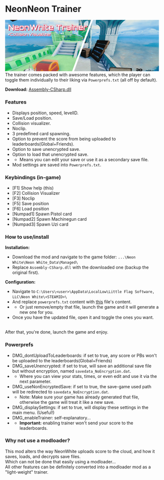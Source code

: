 # NeonNeon Trainer
![](NeonWhiteTrainerBanner.png)</br>
The trainer comes packed with awesome features, which the player can toggle them individually to their liking via `Powerprefs.txt` (all off by default).

**Download:** [Assembly-CSharp.dll](https://github.com/Dmgvol/NeonWhite-Trainer/raw/main/Assembly-CSharp.dll)

### Features
- Displays position, speed, levelID.
- Save/Load position.
- Collision visualizer.
- Noclip.
- 3 predefined card spawning.
- Option to prevent the score from being uploaded to leaderboards(Global+Friends).
- Option to save unencrypted save.
- Option to load that unencrypted save.
- - Means you can edit your save or use it as a secondary save file.
- Mod settings are saved into `Powerprefs.txt`.

### Keybindings (in-game)
- [F1] Show help (this)
- [F2] Collision Visualizer
- [F3] Noclip
- [F5] Save position
- [F6] Load position
- [Numpad1] Spawn Pistol card
- [Numpad2] Spawn Machinegun card
- [Numpad3] Spawn Uzi card

### How to use/install
**Installation:** </br>
- Download the mod and navigate to the game folder: `...\Neon White\Neon White_Data\Managed\`
- Replace `Assembly-CSharp.dll` with the downloaded one (backup the original first).

**Configuration:** </br>
- Navigate to `C:\Users\<user>\AppData\LocalLow\Little Flag Software, LLC\Neon White\<STEAMID>\`
- And replace `powerprefs.txt` content with [this](https://github.com/Dmgvol/NeonNeon-Trainer/blob/main/powerprefs.txt) file's content.
- - Or just remove/empty that file, launch the game and it will generate a new one for you.
- Once you have the updated file, open it and toggle the ones you want.
</br>
After that, you're done, launch the game and enjoy.

### Powerprefs
 - DMG_dontUploadToLeaderboards: if set to true, any score or PBs won't be uploaded to the leaderboards(Global+Friends)
 - DMG_saveUnencrypted: if set to true, will save an additional save file but without encryption, named `savedata_NoEncryption.dat`.
 - - Where you can view your stats, times, or even edit and use it via the next parameter.
 - DMG_useNonEncryptedSave: if set to true, the save-game used path will be redirected to `savedata_NoEncryption.dat`.
 - - Note: Make sure your game has already generated that file, otherwise the game will treat it like a new save.
 - DMG_displaySettings: if set to true, will display these settings in the main menu. (Useful!)
 - DMG_enableTrainer: self-explanatory...
 - - **Important:** enabling trainer won't send your score to the leaderboards.
 
 ### Why not use a modloader?
 This mod alters the way NeonWhite uploads score to the cloud, and how it saves, loads, and decrypts save files.</br>
 Which can not be done that easily using a modloader...</br>
 All other features can be definitely converted into a modloader mod as a "light-weight" trainer.



